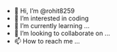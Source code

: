 - 👋 Hi, I’m @rohit8259
- 👀 I’m interested in coding
- 🌱 I’m currently learning ...
- 💞️ I’m looking to collaborate on ...
- 📫 How to reach me ...


